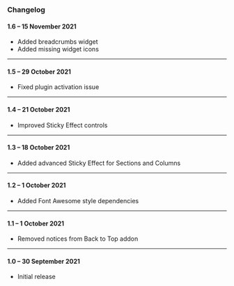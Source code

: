 ### Changelog

#### **1.6** – 15 November 2021

+ Added breadcrumbs widget
+ Added missing widget icons

---

#### **1.5** – 29 October 2021

+ Fixed plugin activation issue

---

#### **1.4** – 21 October 2021

+ Improved Sticky Effect controls

---

#### **1.3** – 18 October 2021

+ Added advanced Sticky Effect for Sections and Columns

---

#### **1.2** – 1 October 2021

+ Added Font Awesome style dependencies

---

#### **1.1** – 1 October 2021

+ Removed notices from Back to Top addon

---

#### **1.0** – 30 September 2021

+ Initial release

